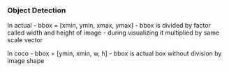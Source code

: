 ### Object Detection

In actual
    - bbox = [xmin, ymin, xmax, ymax]
    - bbox is divided by factor called width and height of image
    - during visualizing it multiplied by same scale vector


In coco
    - bbox = [ymin, xmin, w, h]
    - bbox is actual box without division by image shape